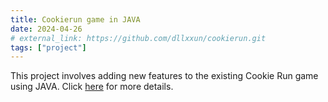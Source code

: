 ```yaml
---
title: Cookierun game in JAVA
date: 2024-04-26
# external_link: https://github.com/dllxxun/cookierun.git
tags: ["project"]
---
```


<!-- ![Litmus Project Image](featured.jpg) -->
This project involves adding new features to the existing Cookie Run game using JAVA.
Click [here](https://github.com/dllxxun/cookierun.git) for more details.
<!--more-->
